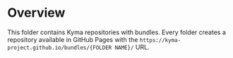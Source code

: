 # Overview

This folder contains Kyma repositories with bundles. Every folder creates a repository available in GitHub Pages with the `https://kyma-project.github.io/bundles/{FOLDER NAME}/` URL.

